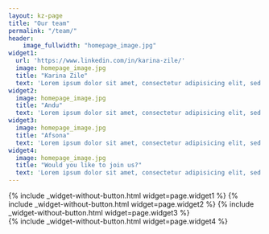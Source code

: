 ```yaml
---
layout: kz-page
title: "Our team"
permalink: "/team/"
header:
    image_fullwidth: "homepage_image.jpg"
widget1:
  url: 'https://www.linkedin.com/in/karina-zile/'
  image: homepage_image.jpg
  title: "Karina Zile"
  text: 'Lorem ipsum dolor sit amet, consectetur adipisicing elit, sed do eiusmod tempor incididunt ut labore et dolore magna aliqua.'
widget2:
  image: homepage_image.jpg
  title: "Andu"
  text: 'Lorem ipsum dolor sit amet, consectetur adipisicing elit, sed do eiusmod tempor incididunt ut labore et dolore magna aliqua.'
widget3:
  image: homepage_image.jpg
  title: "Afsona"
  text: 'Lorem ipsum dolor sit amet, consectetur adipisicing elit, sed do eiusmod tempor incididunt ut labore et dolore magna aliqua.'
widget4:
  image: homepage_image.jpg
  title: "Would you like to join us?"
  text: 'Lorem ipsum dolor sit amet, consectetur adipisicing elit, sed do eiusmod tempor incididunt ut labore et dolore magna aliqua.'
---
```


{% include _widget-without-button.html widget=page.widget1 %}
{% include _widget-without-button.html widget=page.widget2 %}
{% include _widget-without-button.html widget=page.widget3 %}
<br/>
{% include _widget-without-button.html widget=page.widget4 %}